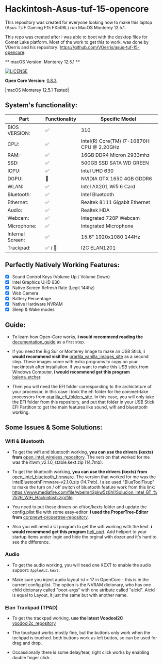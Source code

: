# Hackintosh-Asus-tuf-15-opencore

This repository was created for everyone looking how to make this laptop (Asus TUF Gaming F15 FX506L) run MacOS Monterey 12.5.1.

This repo was created after I was able to boot with the desktop files for Comet Lake platform. Most of the work to get this to work, was done by VGerris and his repository: https://github.com/VGerris/asus-tuf-15-opencore.

** macOS Version: Monterey 12.5.1 **

[![LICENSE](https://img.shields.io/badge/license-Anti%20996-blue.svg)](https://github.com/996icu/996.ICU/blob/master/LICENSE)

**Open Core Version:** [0.8.3](https://github.com/acidanthera/OpenCorePkg/releases/tag/0.8.3)

|macOS Monterey 12.5.1 Tested|

## System's functionality: 

| Part | Functionality | Specific Model |
|---|---|---|
| BIOS VERSION: | ✅ | 310 |
| CPU: | ✅ | Intel(R) Core(TM) i7-10870H CPU @ 2.20GHz |
| RAM: | ✅ | 16GB DDR4 Micron 2933mhz |
| SSD: | ✅ | 500GB SSD SATA WD GREEN |
| IGPU: | ✅ | Intel UHD 630 |
| DGPU: | 🚫 | NVIDIA GTX 1650 4GB GDDR6 |
| WLAN: | ✅ | Intel AX201 Wifi 6 Card |
| Bluetooth: | ✅ | Intel Bluetooth |
| Ethernet: | ✅ | Realtek 8111 Gigabit Ethernet |
| Audio: | ✅ | Realtek HDA |
| Webcam: | ✅ | Integrated 720P Webcam |
| Microphone: | ✅ | Integrated Microphone |
| Internal Screen: | ✅ | 15.6" 1920x1080 144Hz |
| Trackpad: | ✅ / 🚫 | I2C ELAN1201 |

## Perfectly Natively Working Features: 

- [x] Sound Control Keys (Volume Up / Volume Down)
- [x] Intel Graphics UHD 630
- [x] Native Screen Refresh Rate (Legit 144hz)
- [x] Web Camera
- [x] Battery Percentage 
- [x] Native Hardware NVRAM
- [x] Sleep & Wake modes

## Guide:
 
* To learn how Open-Core works, **i would recommend reading the** [documentation_guide](https://dortania.github.io/OpenCore-Install-Guide/) as a first step. 

* If you need the Big Sur or Monterey Image to make an USB Stick, **i would recommend visit the** [orarlila_vanilla_images_site](https://www.olarila.com/topic/6278-hackintosh-and-macintosh-olarila-vanilla-images-macos-installer/) as a second step. These images come with extra programs to copy on your hackintosh after installation. If you want to make this USB stick from Windows Computer, **i would recommend get this program** [balena_etcher](https://www.balena.io/etcher/).

* Then you will need the EFI folder corresponding to the archicteture of your processor, in this case i took the efi folder for the commet-lake processors from [orarlila_efi_folders_site](https://www.olarila.com/topic/5676-hackintosh-efi-folder-for-all-chipsets-clover-and-opencore-macos/). In this case, you will only take the EFI folder from this repository, and put that folder in your USB Stick EFI Partition to get the main features like sound, wifi and blueetooth working. 

## Some Issues & Some Solutions:

### Wifi & Bluetooth

 * To get the wifi and bluetooth working, **you can use the drivers (kexts) from** [open_intel_wireless_repository](https://github.com/OpenIntelWireless/itlwm/releases). The version that worked for me was the itlwm_v2.1.0_stable.kext.zip (14.7mb). 

 * To get the bluetooth working, **you can use the drivers (kexts) from** [open_intel_bluetooth_firmware](https://github.com/OpenIntelWireless/IntelBluetoothFirmware/releases). The version that worked for me was the IntelBluetoothFirmware-v2.1.0.zip (14.7mb). I also used "BlueToolFixup" to make the turn on / off switch of bluetooth feature work from this link: https://www.mediafire.com/file/wbelm42pkw5z0h1/Solucion_Intel_BT_%2526_WiFi_Hackintosh.zip/file.
 
  * You need to put these drivers on efi/oc/kexts folder and update the config.plist file with some easy-editor. **I used the ProperTree-Editor from** [corpnewt-propertree-repository](https://github.com/corpnewt/ProperTree).

 * Also you will need a UI program to get the wifi working with the kext. **i would recommend get this program** [heli_port](https://github.com/OpenIntelWireless/HeliPort/releases/tag/v1.4.1). Add heliport to your startup items under login and hide the orginal with dozer and it's hard to see the difference.
 
### Audio

 * To get the audio working, you will need one KEXT to enable the audio support: ```AppleALC.kext```.
 
 * Make sure you inject audio layout-id = 17 in OpenCore - this is in the current config.plist. The option is the NVRAM dictonary, who has one child dictonary called "boot-args" with one atribute called "alcid". Alcid is equal to Layout, it just the same but with another name.

### Elan Trackpad (TPAD)

 * To get the trackpad working, **use the latest VoodooI2C** [voodool2c_repository](https://github.com/VoodooI2C/VoodooI2C/releases)

 * The touchpad works mostly fine, but the buttons only work when the tochpad is touched. both buttons work as left button, so can be used for drag and drop.
 
 * Occassionally there is some delay/tear, right click works by enabling double finger click.



